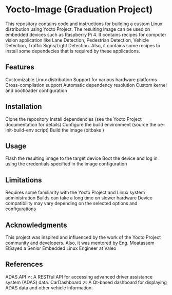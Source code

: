 # Yocto-Image (Graduation Project)
This repository contains code and instructions for building a custom Linux distribution using Yocto Project. The resulting image can be used on embedded devices such as Raspberry Pi 4. It contains recipes for computer vision application like Lane Detection, Pedestrian Detection, Vehicle Detection, Traffic Signs/Light Detection. Also, it contains some recipes to install some dependecies that is required by these applications.

## Features
Customizable Linux distribution
Support for various hardware platforms
Cross-compilation support
Automatic dependency resolution
Custom kernel and bootloader configuration
## Installation
Clone the repository
Install dependencies (see the Yocto Project documentation for details)
Configure the build environment (source the oe-init-build-env script)
Build the image (bitbake <image-name>)
## Usage
Flash the resulting image to the target device
Boot the device and log in using the credentials specified in the image configuration
## Limitations
Requires some familiarity with the Yocto Project and Linux system administration
Builds can take a long time on slower hardware
Device compatibility may vary depending on the selected options and configurations
## Acknowledgments
This project was inspired and influenced by the work of the Yocto Project community and developers.
Also, it was mentored by Eng. Moatassem ElSayed a Senior Embedded Linux Engineer at Valeo

## References
ADAS.API ↗: A RESTful API for accessing advanced driver assistance system (ADAS) data.
CarDashboard ↗: A Qt-based dashboard for displaying ADAS data and other vehicle information.
